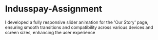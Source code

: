 # Indusspay-Assignment
I developed a fully responsive slider animation for the 'Our Story' page, ensuring smooth transitions and compatibility across various devices and screen sizes, enhancing the user experience
